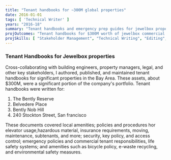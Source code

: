 ```yaml
---
title: "Tenant handbooks for ~300M global properties"
date: 2016-01-01
tags: [ 'Technical Writer' ]
years: "2016-18"
summary: "Tenant handbooks and emergency prep guides for jewelbox properties"
projOutcomes: "Tenant handbooks for $300M worth of jewelbox commercial and residential properties int he Bay Area."
projSkills: [ "Stakeholder Management", "Technical Writing", "Editing", "Facilitation", "Research", "Collaboration" ]
---
```


### Tenant Handbooks for Jewelbox properties

Cross-collaborating with building engineers, property managers, legal, and other key stakeholders, I authored, published, and maintained tenant handbooks for significant properties in the Bay Area. These assets, about $300M, were a significant portion of the company's portfolio. Tenant handbooks were written for:

1. The Bently Reserve
1. Belvedere Place
1. Bently Nob Hill
1. 240 Stockton Street, San francisco

These documents covered local amenities; policies and procedures hor elevator usage,hazardous material, insurance requirements, moving, maintenance, subtenants, and more; security, key policy, and access control; emergency policies and commercial tenant responsibilities, life safety systems; and amenities such as bicycle policy, e-waste recycling, and environmental safety measures. 